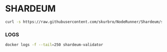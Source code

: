 # SHARDEUM

```bash
curl -s https://raw.githubusercontent.com/skurbro/NodeRunner/Shardeum/setup.sh
```

### LOGS

```bash
docker logs -f --tail=250 shardeum-validator
```